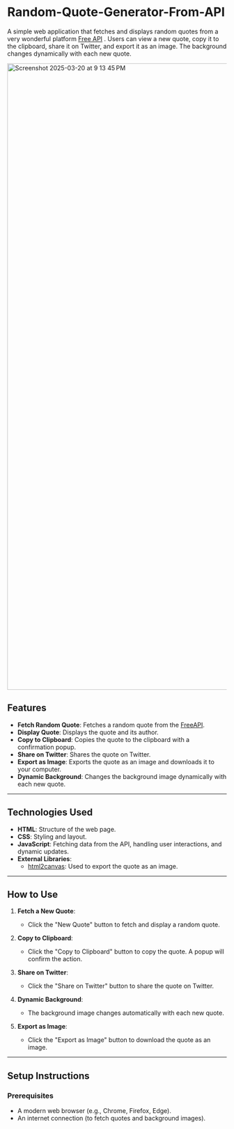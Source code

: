# Random-Quote-Generator-From-API

A simple web application that fetches and displays random quotes from a very wonderful platform [Free API](https://freeapi.app/) . Users can view a new quote, copy it to the clipboard, share it on Twitter, and export it as an image. The background changes dynamically with each new quote.


<img width="1440" alt="Screenshot 2025-03-20 at 9 13 45 PM" src="https://github.com/user-attachments/assets/ae91b675-e5fd-4a95-a828-e085776f98c7" />

## Features

- **Fetch Random Quote**: Fetches a random quote from the [FreeAPI](https://api.freeapi.app/api/v1/public/quotes/quote/random).
- **Display Quote**: Displays the quote and its author.
- **Copy to Clipboard**: Copies the quote to the clipboard with a confirmation popup.
- **Share on Twitter**: Shares the quote on Twitter.
- **Export as Image**: Exports the quote as an image and downloads it to your computer.
- **Dynamic Background**: Changes the background image dynamically with each new quote.

---

## Technologies Used

- **HTML**: Structure of the web page.
- **CSS**: Styling and layout.
- **JavaScript**: Fetching data from the API, handling user interactions, and dynamic updates.
- **External Libraries**:
  - [html2canvas](https://html2canvas.hertzen.com/): Used to export the quote as an image.

---

## How to Use

1. **Fetch a New Quote**:
   - Click the "New Quote" button to fetch and display a random quote.

2. **Copy to Clipboard**:
   - Click the "Copy to Clipboard" button to copy the quote. A popup will confirm the action.

3. **Share on Twitter**:
   - Click the "Share on Twitter" button to share the quote on Twitter.

4. **Dynamic Background**:
   - The background image changes automatically with each new quote.
  
5. **Export as Image**:
   - Click the "Export as Image" button to download the quote as an image.

---

## Setup Instructions

### Prerequisites

- A modern web browser (e.g., Chrome, Firefox, Edge).
- An internet connection (to fetch quotes and background images).
